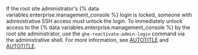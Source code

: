 If the root site administrator's {% data variables.enterprise.management_console %} login is locked, someone with administrative SSH access must unlock the login. To immediately unlock access to the {% data variables.enterprise.management_console %} by the root site administrator, use the `ghe-reactivate-admin-login` command via the administrative shell. For more information, see [AUTOTITLE](/admin/configuration/configuring-your-enterprise/command-line-utilities#ghe-reactivate-admin-login) and [AUTOTITLE](/admin/configuration/configuring-your-enterprise/accessing-the-administrative-shell-ssh).
